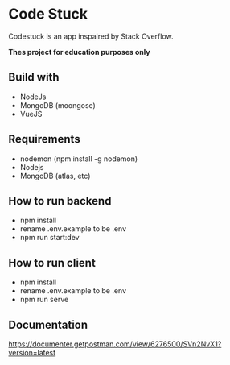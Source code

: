 # Code Stuck
Codestuck is an app inspaired by Stack Overflow.

**Thes project for education purposes only**

## Build with
- NodeJs
- MongoDB (moongose)
- VueJS

## Requirements
- nodemon (npm install -g nodemon)
- Nodejs
- MongoDB (atlas, etc)

## How to run backend
- npm install
- rename .env.example to be .env
- npm run start:dev

## How to run client
- npm install
- rename .env.example to be .env
- npm run serve

## Documentation
https://documenter.getpostman.com/view/6276500/SVn2NvX1?version=latest